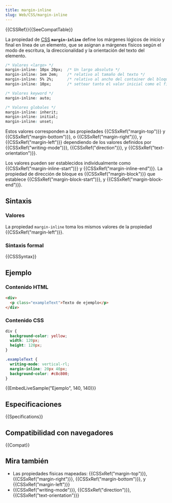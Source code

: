 ```yaml
---
title: margin-inline
slug: Web/CSS/margin-inline
---
```


{{CSSRef}}{{SeeCompatTable}}

La propiedad de [CSS](/es/docs/Web/CSS) **`margin-inline`** define los márgenes lógicos de inicio y final en línea de un elemento, que se asignan a márgenes físicos según el modo de escritura, la direccionalidad y la orientación del texto del elemento.

```css
/* Valores <largo> */
margin-inline: 10px 20px;  /* Un largo absoluto */
margin-inline: 1em 2em;    /* relativo al tamaño del texto */
margin-inline: 5% 2%;      /* relativo al ancho del container del bloque más cercano */
margin-inline: 10px;       /* settear tanto el valor inicial como el final*/

/* Valores keyword */
margin-inline: auto;

/* Valores globales */
margin-inline: inherit;
margin-inline: initial;
margin-inline: unset;
```

Estos valores corresponden a las propiedades {{CSSxRef("margin-top")}} y {{CSSxRef("margin-bottom")}}, o {{CSSxRef("margin-right")}}, y {{CSSxRef("margin-left")}} dependiendo de los valores definidos por {{CSSxRef("writing-mode")}}, {{CSSxRef("direction")}}, y {{CSSxRef("text-orientation")}}.

Los valores pueden ser establecidos individualmente como {{CSSxRef("margin-inline-start")}} y {{CSSxRef("margin-inline-end")}}. La propiedad de dirección de bloque es {{CSSxRef("margin-block")}} que establece {{CSSxRef("margin-block-start")}}, y {{CSSxRef("margin-block-end")}}.

## Sintaxis

### Valores

La propiedad `margin-inline` toma los mismos valores de la propiedad {{CSSxRef("margin-left")}}.

### Sintaxis formal

{{CSSSyntax}}

## Ejemplo

### Contenido HTML

```html
<div>
  <p class="exampleText">Texto de ejemplo</p>
</div>
```

### Contenido CSS

```css
div {
  background-color: yellow;
  width: 120px;
  height: 120px;
}

.exampleText {
  writing-mode: vertical-rl;
  margin-inline: 20px 40px;
  background-color: #c8c800;
}
```

{{EmbedLiveSample("Ejemplo", 140, 140)}}

## Especificaciones

{{Specifications}}

## Compatibilidad con navegadores

{{Compat}}

## Mira también

- Las propiedades físicas mapeadas: {{CSSxRef("margin-top")}}, {{CSSxRef("margin-right")}}, {{CSSxRef("margin-bottom")}}, y {{CSSxRef("margin-left")}}
- {{CSSxRef("writing-mode")}}, {{CSSxRef("direction")}}, {{CSSxRef("text-orientation")}}
